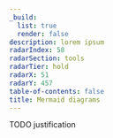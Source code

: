 ```yaml
---
_build:
  list: true
  render: false
description: lorem ipsum
radarIndex: 58
radarSection: tools
radarTier: hold
radarX: 51
radarY: 457
table-of-contents: false
title: Mermaid diagrams
---
```


TODO justification
